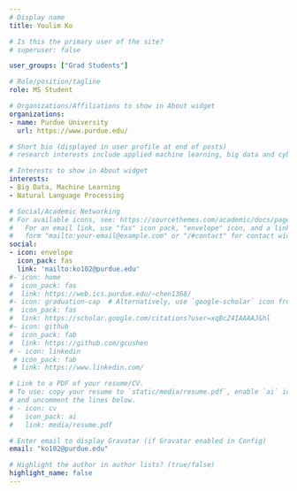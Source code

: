 ```yaml
---
# Display name
title: Youlim Ko

# Is this the primary user of the site?
# superuser: false

user_groups: ["Grad Students"]

# Role/position/tagline
role: MS Student

# Organizations/Affiliations to show in About widget
organizations:
- name: Purdue University
  url: https://www.purdue.edu/

# Short bio (displayed in user profile at end of posts)
# research interests include applied machine learning, big data and cybersecurity.

# Interests to show in About widget
interests: 
- Big Data, Machine Learning
- Natural Language Processing 

# Social/Academic Networking
# For available icons, see: https://sourcethemes.com/academic/docs/page-builder/#icons
#   For an email link, use "fas" icon pack, "envelope" icon, and a link in the
#   form "mailto:your-email@example.com" or "/#contact" for contact widget.
social:
- icon: envelope
  icon_pack: fas
  link: 'mailto:ko102@purdue.edu'
#- icon: home
#  icon_pack: fas
#  link: https://web.ics.purdue.edu/~chen1368/
#- icon: graduation-cap  # Alternatively, use `google-scholar` icon from `ai` icon pack
#  icon_pack: fas
#  link: https://scholar.google.com/citations?user=xqBcZ4IAAAAJ&hl
#- icon: github
#  icon_pack: fab
#  link: https://github.com/gcushen
# - icon: linkedin
 # icon_pack: fab
 # link: https://www.linkedin.com/

# Link to a PDF of your resume/CV.
# To use: copy your resume to `static/media/resume.pdf`, enable `ai` icons in `params.toml`, 
# and uncomment the lines below.
# - icon: cv
#   icon_pack: ai
#   link: media/resume.pdf

# Enter email to display Gravatar (if Gravatar enabled in Config)
email: "ko102@purdue.edu"

# Highlight the author in author lists? (true/false)
highlight_name: false
---
```


